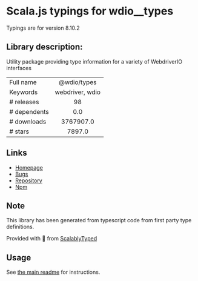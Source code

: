 
# Scala.js typings for wdio__types

Typings are for version 8.10.2

## Library description:
Utility package providing type information for a variety of WebdriverIO interfaces

|                    |                 |
| ------------------ | :-------------: |
| Full name          | @wdio/types |
| Keywords           | webdriver, wdio |
| # releases         | 98 |
| # dependents       | 0.0 |
| # downloads        | 3767907.0 |
| # stars            | 7897.0 |

## Links
- [Homepage](https://github.com/webdriverio/webdriverio/tree/main/packages/wdio-types)
- [Bugs](https://github.com/webdriverio/webdriverio/issues)
- [Repository](https://github.com/webdriverio/webdriverio)
- [Npm](https://www.npmjs.com/package/%40wdio%2Ftypes)
    


## Note
This library has been generated from typescript code from first party type definitions.

Provided with :purple_heart: from [ScalablyTyped](https://github.com/oyvindberg/ScalablyTyped)

## Usage
See [the main readme](../../readme.md) for instructions.


